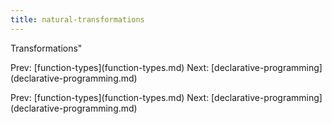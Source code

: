 ```yaml
---
title: natural-transformations
---
```


Transformations\"

Prev: \[function-types](function-types.md) Next:
\[declarative-programming](declarative-programming.md)

Prev: \[function-types](function-types.md) Next:
\[declarative-programming](declarative-programming.md)
